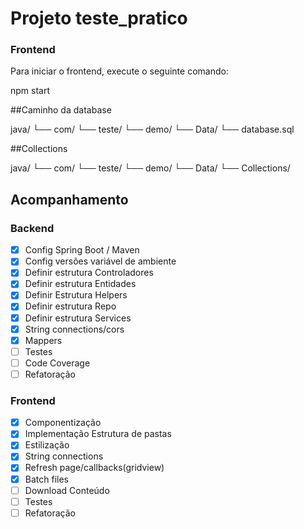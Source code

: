 # Projeto teste_pratico

### Frontend

Para iniciar o frontend, execute o seguinte comando:

npm start


##Caminho da database

java/
└── com/
 └── teste/
   └── demo/
    └── Data/ 
      └── database.sql

##Collections 

java/
└── com/
 └── teste/
   └── demo/
    └── Data/ 
      └── Collections/

## Acompanhamento

### Backend

- [x] Config Spring Boot / Maven
- [x] Config versões variável de ambiente
- [x] Definir estrutura Controladores
- [x] Definir estrutura Entidades
- [x] Definir Estrutura Helpers
- [x] Definir estrutura Repo
- [x] Definir estrutura Services
- [x] String connections/cors
- [x] Mappers
- [ ] Testes
- [ ] Code Coverage
- [ ] Refatoração

### Frontend

- [x] Componentização
- [x] Implementação Estrutura de pastas
- [x] Estilização
- [x] String connections
- [x] Refresh page/callbacks(gridview)
- [x] Batch files
- [ ] Download Conteúdo
- [ ] Testes
- [ ] Refatoração
